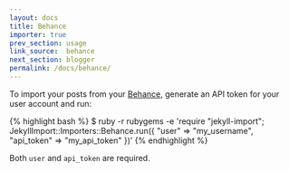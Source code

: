 ```yaml
---
layout: docs
title: Behance
importer: true
prev_section: usage
link_source:  behance
next_section: blogger
permalink: /docs/behance/
---
```


To import your posts from your [Behance](http://behance.com), generate an API token for your user account and run:

{% highlight bash %}
$ ruby -r rubygems -e 'require "jekyll-import";
    JekyllImport::Importers::Behance.run({
      "user"      => "my_username",
      "api_token" => "my_api_token"
    })'
{% endhighlight %}

Both `user` and `api_token` are required.
